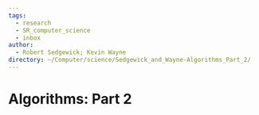 ```yaml
---
tags:
  - research
  - SR_computer_science
  - inbox
author:
  - Robert Sedgewick; Kevin Wayne
directory: ~/Computer/science/Sedgewick_and_Wayne-Algorithms_Part_2/
---
```


# Algorithms: Part 2


